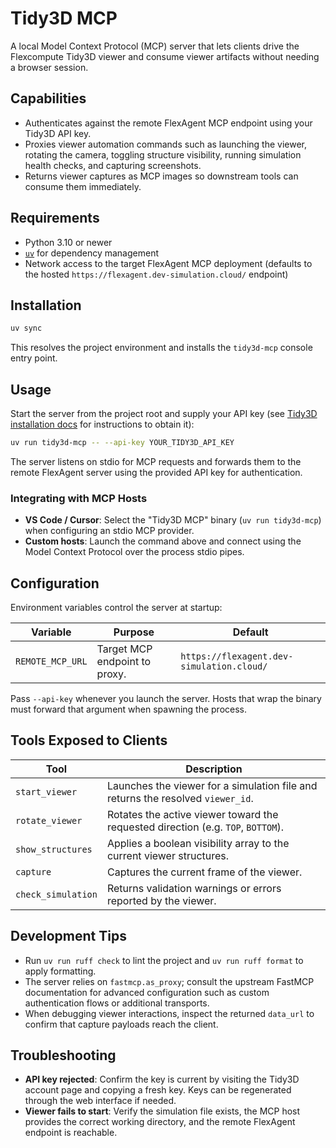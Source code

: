 # Tidy3D MCP

A local Model Context Protocol (MCP) server that lets clients drive the
Flexcompute Tidy3D viewer and consume viewer artifacts without needing a browser session.

## Capabilities

- Authenticates against the remote FlexAgent MCP endpoint using your Tidy3D API key.
- Proxies viewer automation commands such as launching the viewer, rotating the camera,
  toggling structure visibility, running simulation health checks, and capturing screenshots.
- Returns viewer captures as MCP images so downstream tools can consume them immediately.

## Requirements

- Python 3.10 or newer
- [`uv`](https://github.com/astral-sh/uv) for dependency management
- Network access to the target FlexAgent MCP deployment (defaults to the hosted
  `https://flexagent.dev-simulation.cloud/` endpoint)

## Installation

```bash
uv sync
```

This resolves the project environment and installs the `tidy3d-mcp` console entry point.

## Usage

Start the server from the project root and supply your API key (see
[Tidy3D installation docs](https://docs.flexcompute.com/projects/tidy3d/en/latest/install.html) for
instructions to obtain it):

```bash
uv run tidy3d-mcp -- --api-key YOUR_TIDY3D_API_KEY
```

The server listens on stdio for MCP requests and forwards them to the remote FlexAgent server using
the provided API key for authentication.

### Integrating with MCP Hosts

- **VS Code / Cursor**: Select the "Tidy3D MCP" binary (`uv run tidy3d-mcp`) when
  configuring an stdio MCP provider.
- **Custom hosts**: Launch the command above and connect using the Model Context Protocol over the
  process stdio pipes.

## Configuration

Environment variables control the server at startup:

| Variable | Purpose | Default |
| --- | --- | --- |
| `REMOTE_MCP_URL` | Target MCP endpoint to proxy. | `https://flexagent.dev-simulation.cloud/` |

Pass `--api-key` whenever you launch the server. Hosts that wrap the binary must forward that
argument when spawning the process.

## Tools Exposed to Clients

| Tool | Description |
| --- | --- |
| `start_viewer` | Launches the viewer for a simulation file and returns the resolved `viewer_id`. |
| `rotate_viewer` | Rotates the active viewer toward the requested direction (e.g. `TOP`, `BOTTOM`). |
| `show_structures` | Applies a boolean visibility array to the current viewer structures. |
| `capture` | Captures the current frame of the viewer. |
| `check_simulation` | Returns validation warnings or errors reported by the viewer. |

## Development Tips

- Run `uv run ruff check` to lint the project and `uv run ruff format` to apply formatting.
- The server relies on `fastmcp.as_proxy`; consult the upstream FastMCP documentation for advanced
  configuration such as custom authentication flows or additional transports.
- When debugging viewer interactions, inspect the returned `data_url` to confirm that capture
  payloads reach the client.

## Troubleshooting

- **API key rejected**: Confirm the key is current by visiting the Tidy3D account page and copying a
  fresh key. Keys can be regenerated through the web interface if needed.
- **Viewer fails to start**: Verify the simulation file exists, the MCP host provides the correct
  working directory, and the remote FlexAgent endpoint is reachable.
